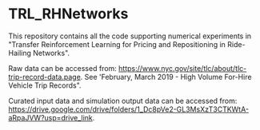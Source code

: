 # TRL_RHNetworks
This repository contains all the code supporting numerical experiments in "Transfer Reinforcement Learning for Pricing and Repositioning in Ride-Hailing Networks".

Raw data can be accessed from: https://www.nyc.gov/site/tlc/about/tlc-trip-record-data.page. See 'February, March 2019 - High Volume For-Hire Vehicle Trip Records".

Curated input data and simulation output data can be accessed from: https://drive.google.com/drive/folders/1_Dc8pVe2-GL3MsXzT3CTKWtA-aRpaJVW?usp=drive_link.
